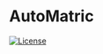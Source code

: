 # AutoMatric
[![License](https://img.shields.io/github/license/pi-etro/AutoMatric)](https://www.gnu.org/licenses/gpl-3.0.html)
